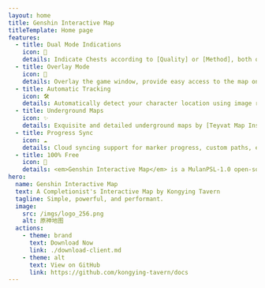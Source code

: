 ```yaml
---
layout: home
title: Genshin Interactive Map
titleTemplate: Home page
features:
  - title: Dual Mode Indications
    icon: 🦾
    details: Indicate Chests according to [Quality] or [Method], both options display all chests within the selected sub-region.
  - title: Overlay Mode
    icon: 🎪
    details: Overlay the game window, provide easy access to the map on single display users
  - title: Automatic Tracking
    icon: 🛠
    details: Automatically detect your character location using image recognition and display a simultaneous player indicator on the <b>map client</b>.
  - title: Underground Maps
    icon: ✨
    details: Exquisite and detailed underground maps by [Teyvat Map Institute], professionally composed with levels and navigational illustrations.
  - title: Progress Sync
    icon: ☁️
    details: Cloud syncing support for marker progress, custom paths, etc.
  - title: 100% Free
    icon: 🎉
    details: <em>Genshin Interactive Map</em> is a MulanPSL-1.0 open-source project, it is also AD-free.
hero:
  name: Genshin Interactive Map
  text: A Completionist's Interactive Map by Kongying Tavern
  tagline: Simple, powerful, and performant.
  image:
    src: /imgs/logo_256.png
    alt: 原神地图
  actions:
    - theme: brand
      text: Download Now
      link: ./download-client.md
    - theme: alt
      text: View on GitHub
      link: https://github.com/kongying-tavern/docs
---
```

